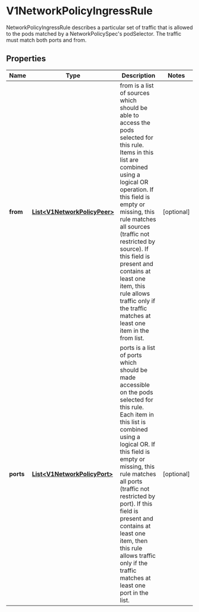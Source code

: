 

# V1NetworkPolicyIngressRule

NetworkPolicyIngressRule describes a particular set of traffic that is allowed to the pods matched by a NetworkPolicySpec's podSelector. The traffic must match both ports and from.
## Properties

Name | Type | Description | Notes
------------ | ------------- | ------------- | -------------
**from** | [**List&lt;V1NetworkPolicyPeer&gt;**](V1NetworkPolicyPeer.md) | from is a list of sources which should be able to access the pods selected for this rule. Items in this list are combined using a logical OR operation. If this field is empty or missing, this rule matches all sources (traffic not restricted by source). If this field is present and contains at least one item, this rule allows traffic only if the traffic matches at least one item in the from list. |  [optional]
**ports** | [**List&lt;V1NetworkPolicyPort&gt;**](V1NetworkPolicyPort.md) | ports is a list of ports which should be made accessible on the pods selected for this rule. Each item in this list is combined using a logical OR. If this field is empty or missing, this rule matches all ports (traffic not restricted by port). If this field is present and contains at least one item, then this rule allows traffic only if the traffic matches at least one port in the list. |  [optional]



